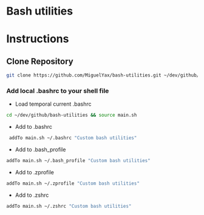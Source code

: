 # Bash utilities

# Instructions

## Clone Repository

```bash
git clone https://github.com/MiguelYax/bash-utilities.git ~/dev/github/bash-utilities

```

### Add local .bashrc to your shell file

- Load temporal current .bashrc 
```bash
cd ~/dev/github/bash-utilities && source main.sh
```
- Add to .bashrc
```bash
 addTo main.sh ~/.bashrc "Custom bash utilities"
```

- Add to .bash_profile
```bash
addTo main.sh ~/.bash_profile "Custom bash utilities"
```

- Add to .zprofile
```bash
addTo main.sh ~/.zprofile "Custom bash utilities"  
```

- Add to .zshrc
```bash
addTo main.sh ~/.zshrc "Custom bash utilities"
```
